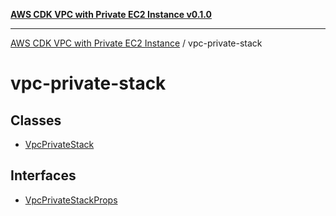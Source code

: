[**AWS CDK VPC with Private EC2 Instance v0.1.0**](../README.md)

***

[AWS CDK VPC with Private EC2 Instance](../modules.md) / vpc-private-stack

# vpc-private-stack

## Classes

- [VpcPrivateStack](classes/VpcPrivateStack.md)

## Interfaces

- [VpcPrivateStackProps](interfaces/VpcPrivateStackProps.md)
